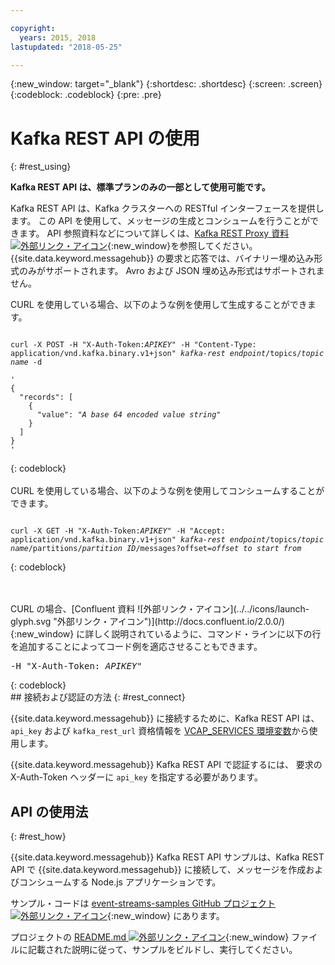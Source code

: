 ```yaml
---

copyright:
  years: 2015, 2018
lastupdated: "2018-05-25"

---
```


{:new_window: target="_blank"}
{:shortdesc: .shortdesc}
{:screen: .screen}
{:codeblock: .codeblock}
{:pre: .pre}

# Kafka REST API の使用
{: #rest_using}

**Kafka REST API は、標準プランのみの一部として使用可能です。**
<br/>

Kafka REST API は、Kafka クラスターへの RESTful インターフェースを提供します。 この API を使用して、メッセージの生成とコンシュームを行うことができます。 API 参照資料などについて詳しくは、[Kafka REST Proxy 資料 ![外部リンク・アイコン](../../icons/launch-glyph.svg "外部リンク・アイコン")](https://docs.confluent.io/2.0.0/kafka-rest/docs/index.html){:new_window}を参照してください。 {{site.data.keyword.messagehub}} の要求と応答では、バイナリー埋め込み形式のみがサポートされます。 Avro および JSON 埋め込み形式はサポートされません。

CURL を使用している場合、以下のような例を使用して生成することができます。
<pre class="pre"><code>
curl -X POST -H "X-Auth-Token:<var class="keyword varname">APIKEY</var>" -H "Content-Type: application/vnd.kafka.binary.v1+json" <var class="keyword varname">kafka-rest endpoint</var>/topics/<var class="keyword varname">topic name</var> -d 

'
{
  "records": [
    {
      "value": "<var class="keyword varname">A base 64 encoded value string</var>"
    }
  ]
}
'
</code></pre>
{: codeblock}
<br/>
<br/>
CURL を使用している場合、以下のような例を使用してコンシュームすることができます。
<pre class="pre"><code>
curl -X GET -H "X-Auth-Token:<var class="keyword varname">APIKEY</var>" -H "Accept: application/vnd.kafka.binary.v1+json" <var class="keyword varname">kafka-rest endpoint</var>/topics/<var class="keyword varname">topic name</var>/partitions/<var class="keyword varname">partition ID</var>/messages?offset=<var class="keyword varname">offset to start from</var>
</code></pre>
{: codeblock}

<br/>
<br/>
CURL の場合、[Confluent 資料 ![外部リンク・アイコン](../../icons/launch-glyph.svg "外部リンク・アイコン")](http://docs.confluent.io/2.0.0/){:new_window} に詳しく説明されているように、コマンド・ラインに以下の行を追加することによってコード例を適応させることもできます。
<pre class="pre">-H "X-Auth-Token: <var class="keyword varname">APIKEY</var>"</pre>
{: codeblock}

<br/>
## 接続および認証の方法
{: #rest_connect}

<!-- info was in eventstreams066.md -->

<!-- Comment from Andrew
basic introduction, definitely including health warning
-->
{{site.data.keyword.messagehub}} に接続するために、Kafka REST API は、<code>api_key</code> および <code>kafka_rest_url</code> 資格情報を [VCAP_SERVICES 環境変数](/docs/services/EventStreams/eventstreams127.html)から使用します。

{{site.data.keyword.messagehub}} Kafka REST API で認証するには、
要求の X-Auth-Token ヘッダーに <code>api_key</code> を指定する必要があります。


## API の使用法
{: #rest_how}

<!-- info was in eventstreams097.md -->

{{site.data.keyword.messagehub}} Kafka REST API サンプルは、Kafka REST API で {{site.data.keyword.messagehub}} に接続して、メッセージを作成およびコンシュームする Node.js アプリケーションです。

サンプル・コードは [event-streams-samples GitHub プロジェクト ![外部リンク・アイコン](../../icons/launch-glyph.svg "外部リンク・アイコン")](https://github.com/ibm-messaging/event-streams-samples/tree/master/kafka-nodejs-console-sample){:new_window} にあります。

プロジェクトの [README.md ![外部リンク・アイコン](../../icons/launch-glyph.svg "外部リンク・アイコン")](https://github.com/ibm-messaging/event-streams-samples/tree/master/kafka-nodejs-console-sample){:new_window} ファイルに記載された説明に従って、サンプルをビルドし、実行してください。


